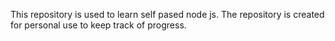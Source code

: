 This repository is used to learn self pased node js.
The repository is created for personal use to keep track of progress.
